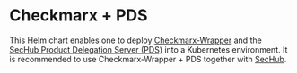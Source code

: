 <!-- SPDX-License-Identifier: MIT --->
# Checkmarx + PDS

This Helm chart enables one to deploy [Checkmarx-Wrapper](httpshttps://github.com/mercedes-benz/sechub/tree/develop/sechub-wrapper-checkmarx) and the [SecHub Product Delegation Server (PDS)](https://mercedes-benz.github.io/sechub/latest/sechub-product-delegation-server.html) into a Kubernetes environment. It is recommended to use Checkmarx-Wrapper + PDS together with [SecHub](https://mercedes-benz.github.io/sechub/).